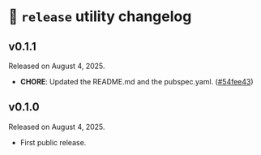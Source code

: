# 📰 `release` utility changelog

## v0.1.1
Released on August 4, 2025.

* **CHORE**: Updated the README.md and the pubspec.yaml. ([#54fee43](https://github.com/Skyost/DartRelease/commit/54fee43))

## v0.1.0
Released on August 4, 2025.

* First public release.
